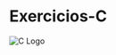 # Exercicios-C

<img src="https://giovanidacruz.com.br/wp-content/uploads/2022/11/C-programming-1024x530-1.jpg" alt="C Logo" />
